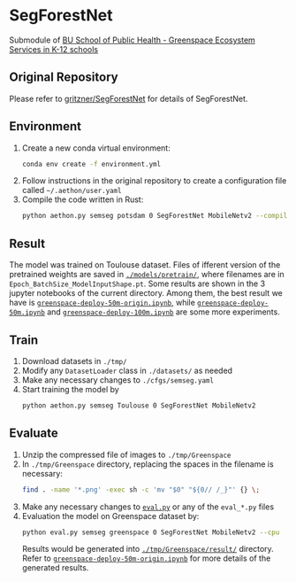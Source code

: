 # SegForestNet
Submodule of [BU School of Public Health - Greenspace Ecosystem Services in K-12 schools](https://github.com/BU-Spark/ml-busph-greenspace/)

## Original Repository
Please refer to [gritzner/SegForestNet](https://github.com/gritzner/SegForestNet) for details of SegForestNet.

## Environment
1. Create a new conda virtual environment:
    ```sh
    conda env create -f environment.yml
    ```
2. Follow instructions in the original repository to create a configuration file called ```~/.aethon/user.yaml``` 
3. Compile the code written in Rust:
    ```sh
    python aethon.py semseg potsdam 0 SegForestNet MobileNetv2 --compile
    ```

## Result
The model was trained on Toulouse dataset. Files of ifferent version of the pretrained weights are saved in [```./models/pretrain/```](./models/pretrain/), where filenames are in ```Epoch_BatchSize_ModelInputShape.pt```. Some results are shown in the 3 jupyter notebooks of the current directory. Among them, the best result we have is [```greenspace-deploy-50m-origin.ipynb```](./greenspace-deploy-50m-origin.ipynb), while [```greenspace-deploy-50m.ipynb```](./greenspace-deploy-50m.ipynb) and [```greenspace-deploy-100m.ipynb```](./greenspace-deploy-100m.ipynb) are some more experiments.

## Train
1. Download datasets in ```./tmp/```
2. Modify any ```DatasetLoader``` class in ```./datasets/``` as needed 
3. Make any necessary changes to ```./cfgs/semseg.yaml```
4. Start training the model by 
    ```sh 
    python aethon.py semseg Toulouse 0 SegForestNet MobileNetv2
    ```

## Evaluate
1. Unzip the compressed file of images to ```./tmp/Greenspace``` 
2. In ```./tmp/Greenspace``` directory, replacing the spaces in the filename is necessary:
    ```sh 
    find . -name '*.png' -exec sh -c 'mv "$0" "${0// /_}"' {} \; 
    ```
3. Make any necessary changes to [```eval.py```](./eval.py) or any of the ```eval_*.py``` files 
4. Evaluation the model on Greenspace dataset by:
   ```sh
   python eval.py semseg greenspace 0 SegForestNet MobileNetv2 --cpu
   ```
   Results would be generated into [```./tmp/Greenspace/result/```](./tmp/Greenspace/result/) directory. Refer to [```greenspace-deploy-50m-origin.ipynb```](./greenspace-deploy-50m-origin.ipynb) for more details of the generated results. 
